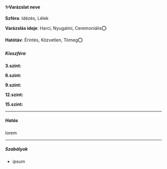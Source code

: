 #### ✨Varázslat neve

**Szféra**: Idézés, Lélek

**Varázslás ideje**: Harci, Nyugalmi, Ceremoniális⭕

**Hatótáv**: Érintés, Közvetlen, Tömeg⭕

##### Kisszféra

**3.szint:** 

**6.szint:** 

**9.szint:** 

**12.szint:** 

**15.szint:** 


---
##### Hatás

lorem

---
##### Szabályok

- ipsum
